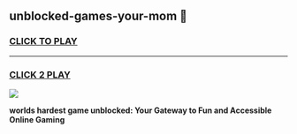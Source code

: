 
## unblocked-games-your-mom 👋
<h3>
<a href="https://premium.freeplayer.one?title=unblocked-games-your-mom&ref=14F">CLICK TO PLAY</a></h3>
<hr>

<h3>
<a href="https://premium.freeplayer.one?title=unblocked-games-your-mom&ref=14F">CLICK 2 PLAY</a>
  
</h3>

<a href="https://premium.freeplayer.one?title=unblocked-games-your-mom&ref=12F/"><img src="https://clearcache.store/games.png"></a>


**worlds hardest game unblocked: Your Gateway to Fun and Accessible Online Gaming**
